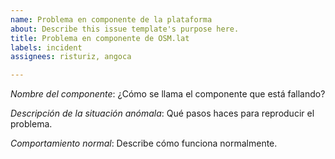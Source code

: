 ```yaml
---
name: Problema en componente de la plataforma
about: Describe this issue template's purpose here.
title: Problema en componente de OSM.lat
labels: incident
assignees: risturiz, angoca

---
```


*Nombre del componente*:
¿Cómo se llama el componente que está fallando?

*Descripción de la situación anómala*:
Qué pasos haces para reproducir el problema.

*Comportamiento normal*:
Describe cómo funciona normalmente.
